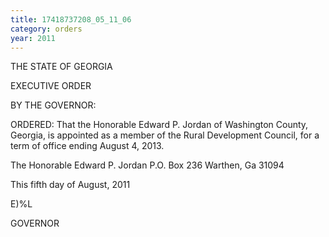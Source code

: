 ```yaml
---
title: 17418737208_05_11_06
category: orders
year: 2011
---
```

 

THE STATE OF GEORGIA

EXECUTIVE ORDER

BY THE GOVERNOR:

ORDERED: That the Honorable Edward P. Jordan of Washington County,
Georgia, is appointed as a member of the Rural Development
Council, for a term of office ending August 4, 2013.

The Honorable Edward P. Jordan
P.O. Box 236
Warthen, Ga 31094

This fifth day of August, 2011

 E)%L

GOVERNOR

